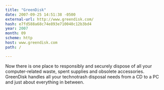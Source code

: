 ```yaml
---
title: "GreenDisk"
date: 2007-09-25 14:51:38 -0500
external-url: http://www.greendisk.com/
hash: e7fd588a68c74e893e710040c12b3bd4
year: 2007
month: 09
scheme: http
host: www.greendisk.com
path: /

---
```


Now there is one place to responsibly and securely dispose of all your computer-related waste, spent supplies and obsolete accessories.  GreenDisk handles all your technotrash disposal needs from a CD to a PC and just about everything in between.
